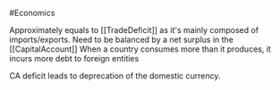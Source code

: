 #Economics 

Approximately equals to [[TradeDeficit]] as it's mainly composed of imports/exports.
Need to be balanced by a net surplus in the [[CapitalAccount]]
When a country consumes more than it produces, it incurs more debt to foreign entities

CA deficit leads to deprecation of the domestic currency.